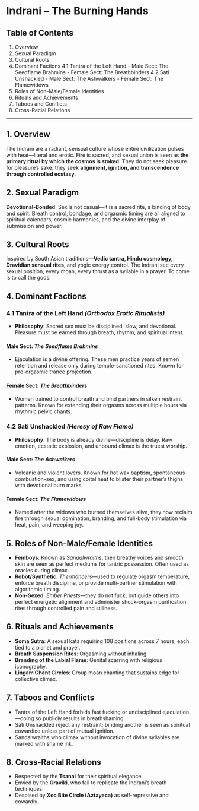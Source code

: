 # Indrani – The Burning Hands

## Table of Contents

1. Overview
2. Sexual Paradigm
3. Cultural Roots
4. Dominant Factions
   4.1 Tantra of the Left Hand - Male Sect: The Seedflame Brahmins - Female Sect: The Breathbinders
   4.2 Sati Unshackled - Male Sect: The Ashwalkers - Female Sect: The Flamewidows
5. Roles of Non-Male/Female Identities
6. Rituals and Achievements
7. Taboos and Conflicts
8. Cross-Racial Relations

---

## 1. Overview

The Indrani are a radiant, sensual culture whose entire civilization pulses with heat—literal and erotic. Fire is sacred, and sexual union is seen as **the primary ritual by which the cosmos is stoked**. They do not seek pleasure for pleasure’s sake; they seek **alignment, ignition, and transcendence through controlled ecstasy.**

## 2. Sexual Paradigm

**Devotional-Bonded**: Sex is not casual—it is a sacred rite, a binding of body and spirit. Breath control, bondage, and orgasmic timing are all aligned to spiritual calendars, cosmic harmonies, and the divine interplay of submission and power.

## 3. Cultural Roots

Inspired by South Asian traditions—**Vedic tantra, Hindu cosmology, Dravidian sensual rites**, and yogic energy control. The Indrani see every sexual position, every moan, every thrust as a syllable in a prayer. To come is to call the gods.

## 4. Dominant Factions

### 4.1 Tantra of the Left Hand _(Orthodox Erotic Ritualists)_

- **Philosophy**: Sacred sex must be disciplined, slow, and devotional. Pleasure must be earned through breath, rhythm, and spiritual intent.

#### Male Sect: _The Seedflame Brahmins_

- Ejaculation is a divine offering. These men practice years of semen retention and release only during temple-sanctioned rites. Known for pre-orgasmic trance projection.

#### Female Sect: _The Breathbinders_

- Women trained to control breath and bind partners in silken restraint patterns. Known for extending their orgasms across multiple hours via rhythmic pelvic chants.

### 4.2 Sati Unshackled _(Heresy of Raw Flame)_

- **Philosophy**: The body is already divine—discipline is delay. Raw emotion, ecstatic explosion, and unbound climax is the truest worship.

#### Male Sect: _The Ashwalkers_

- Volcanic and violent lovers. Known for hot wax baptism, spontaneous combustion-sex, and using coital heat to blister their partner’s thighs with devotional burn marks.

#### Female Sect: _The Flamewidows_

- Named after the widows who burned themselves alive, they now reclaim fire through sexual domination, branding, and full-body stimulation via heat, pain, and weeping joy.

## 5. Roles of Non-Male/Female Identities

- **Femboys**: Known as _Sandalwraiths_, their breathy voices and smooth skin are seen as perfect mediums for tantric possession. Often used as oracles during climax.
- **Robot/Synthetic**: _Thermancers_—used to regulate orgasm temperature, enforce breath discipline, or provide multi-partner stimulation with algorithmic timing.
- **Non-Sexed**: _Ember Priests_—they do not fuck, but guide others into perfect energetic alignment and administer shock-orgasm purification rites through controlled pain and stillness.

## 6. Rituals and Achievements

- **Soma Sutra**: A sexual kata requiring 108 positions across 7 hours, each tied to a planet and prayer.
- **Breath Suspension Rites**: Orgasming without inhaling.
- **Branding of the Labial Flame**: Genital scarring with religious iconography.
- **Lingam Chant Circles**: Group moan chanting that sustains edge for collective climax.

## 7. Taboos and Conflicts

- Tantra of the Left Hand forbids fast fucking or undisciplined ejaculation—doing so publicly results in breathshaming.
- Sati Unshackled reject any restraint; binding another is seen as spiritual cowardice unless part of mutual ignition.
- Sandalwraiths who climax without invocation of divine syllables are marked with shame ink.

## 8. Cross-Racial Relations

- Respected by the **Tsanai** for their spiritual elegance.
- Envied by the **Graviki**, who fail to replicate the Indrani’s breath techniques.
- Despised by **Xoc Bite Circle (Aztayeca)** as self-repressive and cowardly.

